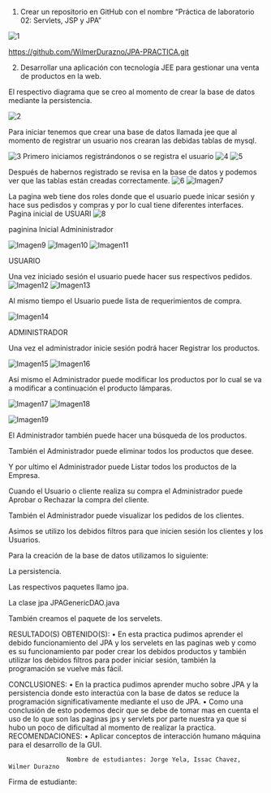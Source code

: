 1.	Crear un repositorio en GitHub con el nombre “Práctica de laboratorio 02: Servlets, JSP y JPA” 

![1](https://user-images.githubusercontent.com/34029478/102230391-d139d700-3eba-11eb-84f7-c43b3c21a2ba.png)

https://github.com/WilmerDurazno/JPA-PRACTICA.git


2.	Desarrollar una aplicación con tecnología JEE para gestionar una venta de productos en la web.



El respectivo diagrama que se creo al momento de crear la base de datos mediante la persistencia.

![2](https://user-images.githubusercontent.com/34029478/102230396-d26b0400-3eba-11eb-9e4b-0b647e6d4803.png)

Para iniciar tenemos que crear una base de datos llamada jee que al momento de registrar un usuario nos crearan las debidas tablas de mysql.

![3](https://user-images.githubusercontent.com/34029478/102230587-12ca8200-3ebb-11eb-889b-f372cf9a7553.png)
Primero iniciamos registrándonos o se registra el usuario
![4](https://user-images.githubusercontent.com/34029478/102230408-d4cd5e00-3eba-11eb-92ea-2193f93fd533.png)
![5](https://user-images.githubusercontent.com/34029478/102230415-d6972180-3eba-11eb-93a3-e2ea4c828487.png)

Después de habernos registrado se revisa en la base de datos y podemos ver que las tablas están creadas correctamente.
![6](https://user-images.githubusercontent.com/34029478/102230418-d7c84e80-3eba-11eb-8f62-2e9118d1f058.png)
![Imagen7](https://user-images.githubusercontent.com/34029478/102230351-c5e6ab80-3eba-11eb-8a48-914a34c5040e.png)


La pagina web tiene dos roles donde que el usuario puede inicar sesión y hace sus pedisdos y compras y por lo cual tiene diferentes interfaces.
Pagina inicial de USUARI
![8](https://user-images.githubusercontent.com/34029478/102230346-c4b57e80-3eba-11eb-9cbb-cd2a3a007e28.png)

paginina Inicial Admininistrador

![Imagen9](https://user-images.githubusercontent.com/34029478/102230355-c717d880-3eba-11eb-863f-b3d2b5b03fa7.png)
![Imagen10](https://user-images.githubusercontent.com/34029478/102230361-c97a3280-3eba-11eb-965a-d810d7c5e776.png)
![Imagen11](https://user-images.githubusercontent.com/34029478/102230363-ca12c900-3eba-11eb-8caa-a2d457a26553.png)


USUARIO

Una vez iniciado sesión el usuario puede hacer sus respectivos pedidos.
![Imagen12](https://user-images.githubusercontent.com/34029478/102230366-caab5f80-3eba-11eb-9eb3-1fe62a3b23c3.png)
![Imagen13](https://user-images.githubusercontent.com/34029478/102230368-cbdc8c80-3eba-11eb-8a85-71e108eb063f.png)


Al mismo tiempo el Usuario puede lista de requerimientos de compra.

![Imagen14](https://user-images.githubusercontent.com/34029478/102230370-cc752300-3eba-11eb-8be3-4b01bfc054ea.png)


ADMINISTRADOR

Una vez el administrador inicie sesión podrá hacer Registrar los productos.

![Imagen15](https://user-images.githubusercontent.com/34029478/102230371-cc752300-3eba-11eb-9ff3-96db11807011.png)
![Imagen16](https://user-images.githubusercontent.com/34029478/102230378-cda65000-3eba-11eb-8a09-78a141cc025f.png)



Así mismo el Administrador puede modificar los productos por lo cual se va a modificar a continuación el producto lámparas.

![Imagen17](https://user-images.githubusercontent.com/34029478/102230382-cf701380-3eba-11eb-98be-a1c64bf89242.png)
![Imagen18](https://user-images.githubusercontent.com/34029478/102230386-d008aa00-3eba-11eb-9871-95f0bc04941b.png)

![Imagen19](https://user-images.githubusercontent.com/34029478/102230390-d0a14080-3eba-11eb-85fe-c5a5d3641e17.png)
















El Administrador también puede hacer una búsqueda de los productos.












También el Administrador puede eliminar todos los productos que desee.
























Y por ultimo el Administrador puede Listar todos los productos de la Empresa.















Cuando el Usuario o cliente realiza su compra el Administrador puede Aprobar o Rechazar la compra del cliente.
















También el Administrador puede visualizar los pedidos de los clientes.













Asimos se utilizo los debidos filtros para que inicien sesión los clientes y los Usuarios.



































Para la creación de la base de datos utilizamos lo siguiente:

La persistencia.















Las respectivos paquetes llamo jpa.










La clase jpa JPAGenericDAO.java


























También creamos el paquete de los servelets.



















RESULTADO(S) OBTENIDO(S):
•	En esta practica pudimos aprender el debido funcionamiento del JPA y los servelets en las paginas web y como es su funcionamiento par poder crear los debidos productos y también utilizar los debidos filtros para poder iniciar sesión, también la programación se vuelve más fácil.

CONCLUSIONES:
•	En la practica pudimos aprender mucho sobre JPA y la persistencia donde esto interactúa con la base de datos se reduce la programación significativamente mediante el uso de JPA.
•	Como una conclusión de esto podemos decir que se debe de tomar mas en cuenta el uso de lo que son las paginas jps y servlets por parte nuestra ya que si hubo un poco de dificultad al momento de realizar la practica.
RECOMENDACIONES:
•	Aplicar conceptos de interacción humano máquina para el desarrollo de la GUI.

                    Nombre de estudiantes: Jorge Yela, Issac Chavez, Wilmer Durazno

Firma de estudiante:









